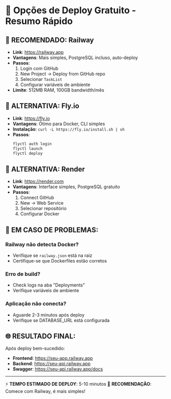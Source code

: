 # 🚀 Opções de Deploy Gratuito - Resumo Rápido

## 🥇 **RECOMENDADO: Railway**
- **Link**: https://railway.app
- **Vantagens**: Mais simples, PostgreSQL incluso, auto-deploy
- **Passos**: 
  1. Login com GitHub
  2. New Project → Deploy from GitHub repo
  3. Selecionar `TaskList`
  4. Configurar variáveis de ambiente
- **Limite**: 512MB RAM, 100GB bandwidth/mês

## 🥈 **ALTERNATIVA: Fly.io**
- **Link**: https://fly.io
- **Vantagens**: Ótimo para Docker, CLI simples
- **Instalação**: `curl -L https://fly.io/install.sh | sh`
- **Passos**:
  ```bash
  flyctl auth login
  flyctl launch
  flyctl deploy
  ```

## 🥉 **ALTERNATIVA: Render**
- **Link**: https://render.com
- **Vantagens**: Interface simples, PostgreSQL gratuito
- **Passos**:
  1. Connect GitHub
  2. New → Web Service
  3. Selecionar repositório
  4. Configurar Docker

## 🔧 **EM CASO DE PROBLEMAS:**

### Railway não detecta Docker?
- Verifique se `railway.json` está na raiz
- Certifique-se que Dockerfiles estão corretos

### Erro de build?
- Check logs na aba "Deployments"
- Verifique variáveis de ambiente

### Aplicação não conecta?
- Aguarde 2-3 minutos após deploy
- Verifique se DATABASE_URL está configurada

## 🌐 **RESULTADO FINAL:**
Após deploy bem-sucedido:
- **Frontend**: https://seu-app.railway.app
- **Backend**: https://seu-api.railway.app  
- **Swagger**: https://seu-api.railway.app/docs

---

⚡ **TEMPO ESTIMADO DE DEPLOY**: 5-10 minutos
🎯 **RECOMENDAÇÃO**: Comece com Railway, é mais simples! 